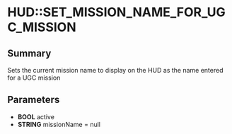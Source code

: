 # HUD::SET_MISSION_NAME_FOR_UGC_MISSION

## Summary
Sets the current mission name to display on the HUD as the name entered for a UGC mission

## Parameters
* **BOOL** active
* **STRING** missionName = null